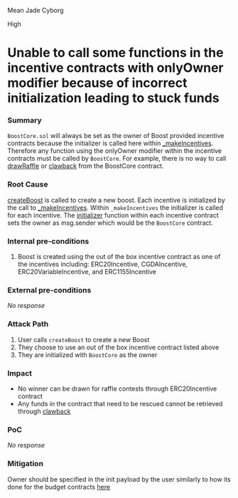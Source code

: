 Mean Jade Cyborg

High

# Unable to call some functions in the incentive contracts with onlyOwner modifier because of incorrect initialization leading to stuck funds

### Summary

`BoostCore.sol` will always be set as the owner of Boost provided incentive contracts because the initializer is called here within [_makeIncentives](https://github.com/sherlock-audit/2024-06-boost-aa-wallet/blob/d9f597776cc2d20fbb19ffb1f7731126cf3b6210/boost-protocol/packages/evm/contracts/BoostCore.sol#L266). Therefore any function using the onlyOwner modifier within the incentive contracts must be called by `BoostCore`. For example, there is no way to call [drawRaffle](https://github.com/sherlock-audit/2024-06-boost-aa-wallet/blob/d9f597776cc2d20fbb19ffb1f7731126cf3b6210/boost-protocol/packages/evm/contracts/incentives/ERC20Incentive.sol#L137) or [clawback](https://github.com/sherlock-audit/2024-06-boost-aa-wallet/blob/d9f597776cc2d20fbb19ffb1f7731126cf3b6210/boost-protocol/packages/evm/contracts/incentives/ERC20Incentive.sol#L98) from the BoostCore contract.

### Root Cause

[createBoost](https://github.com/sherlock-audit/2024-06-boost-aa-wallet/blob/d9f597776cc2d20fbb19ffb1f7731126cf3b6210/boost-protocol/packages/evm/contracts/BoostCore.sol#L106) is called to create a new boost. Each incentive is initialized by the call to [_makeIncentives](https://github.com/sherlock-audit/2024-06-boost-aa-wallet/blob/d9f597776cc2d20fbb19ffb1f7731126cf3b6210/boost-protocol/packages/evm/contracts/BoostCore.sol#L128). Within `_makeIncentives` the initializer is called for each incentive. The [initializer](https://github.com/sherlock-audit/2024-06-boost-aa-wallet/blob/d9f597776cc2d20fbb19ffb1f7731126cf3b6210/boost-protocol/packages/evm/contracts/incentives/ERC20Incentive.sol#L36C1-L53C6) function within each incentive contract sets the owner as msg.sender which would be the `BoostCore` contract.

### Internal pre-conditions

1. Boost is created using the out of the box incentive contract as one of the incentives including: ERC20Incentive, CGDAIncentive, ERC20VariableIncentive, and ERC1155Incentive

### External pre-conditions

_No response_

### Attack Path

1. User calls `createBoost` to create a new Boost
2. They choose to use an out of the box incentive contract listed above
3. They are initialized with `BoostCore` as the owner

### Impact

- No winner can be drawn for raffle contests through ERC20Incentive contract
- Any funds in the contract that need to be rescued cannot be retrieved through [clawback](https://github.com/sherlock-audit/2024-06-boost-aa-wallet/blob/78930f2ed6570f30e356b5529bd4bcbe5194eb8b/boost-protocol/packages/evm/contracts/incentives/ERC20Incentive.sol#L98)

### PoC

_No response_

### Mitigation

Owner should be specified in the init payload by the user similarly to how its done for the budget contracts [here](https://github.com/sherlock-audit/2024-06-boost-aa-wallet/blob/d9f597776cc2d20fbb19ffb1f7731126cf3b6210/boost-protocol/packages/evm/contracts/budgets/SimpleBudget.sol#L54)